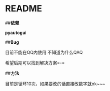 # **README**

##**依赖**

**pyautogui**

##**Bug**

目前不能在QQ内使用 不知道为什么QAQ

希望后期可以找到解决方案=-=

##**方法**

目前是循环10次，如果要改的话直接改数字就ok~~~
